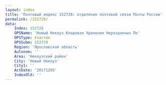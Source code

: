 ```yaml
---
layout: index
title: 'Почтовый индекс 152728: отделение почтовой связи Почты России'
permalink: /152728/
data:
    Index: 152728
    OPSName: 'Новый Некоуз Кладовая Хранения Нерозданных По'
    OPSType: Участок
    OPSSubm: 152729
    Region: 'Ярославская область'
    Autonom: ''
    Area: 'Некоузский район'
    City: 'Новый Некоуз'
    City1: ''
    ActDate: '20171205'
    IndexOld: ''
---
```

